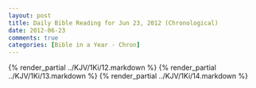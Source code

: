 ```yaml
---
layout: post
title: Daily Bible Reading for Jun 23, 2012 (Chronological)
date: 2012-06-23
comments: true
categories: [Bible in a Year - Chron]
---
```

{% render_partial ../KJV/1Ki/12.markdown %}
{% render_partial ../KJV/1Ki/13.markdown %}
{% render_partial ../KJV/1Ki/14.markdown %}
